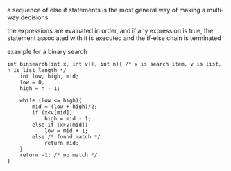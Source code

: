 a sequence of else if statements is the most general way of making a multi-way decisions

the expressions are evaluated in order, and if any expression is true, the statement associated with it is executed and the if-else chain is terminated

example for a binary search

```
int binsearch(int x, int v[], int n){ /* x is search item, v is list, n is list length */
	int low, high, mid;
	low = 0;
	high = n - 1;

	while (low <= high){
		mid = (low + high)/2;
		if (x<v[mid])
			high = mid - 1;
		else if (x>v[mid])
			low = mid + 1;
		else /* found match */
			return mid;
	}
	return -1; /* no match */
}
```



